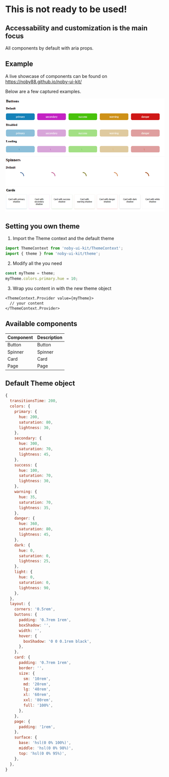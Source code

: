 # This is not ready to be used!

## Accessability and customization is the main focus

All components by default with aria props.

## Example

A live showcase of components can be found on https://noby88.github.io/noby-ui-kit/

Below are a few captured examples.

![](.images/buttons.gif)
![](.images/spinners.gif)
![](.images/cards.png)

## Setting you own theme

1. Import the Theme context and the default theme

```javascript
import ThemeContext from 'noby-ui-kit/ThemeContext';
import { theme } from 'noby-ui-kit/theme';
```

2. Modify all the you need

```javascript
const myTheme = theme;
myTheme.colors.primary.hue = 10;
```

3. Wrap you content in with the new theme object

```JSX
<ThemeContext.Provider value={myTheme}>
  // your content
</ThemeContext.Provider>
```

## Available components

| Component | Description |
| --------- | ----------- |
| Button    | Button      |
| Spinner   | Spinner     |
| Card      | Card        |
| Page      | Page        |

## Default Theme object

```javascript
{
  transitionsTime: 200,
  colors: {
    primary: {
      hue: 200,
      saturation: 80,
      lightness: 30,
    },
    secondary: {
      hue: 300,
      saturation: 70,
      lightness: 45,
    },
    success: {
      hue: 100,
      saturation: 70,
      lightness: 30,
    },
    warning: {
      hue: 35,
      saturation: 70,
      lightness: 35,
    },
    danger: {
      hue: 360,
      saturation: 80,
      lightness: 45,
    },
    dark: {
      hue: 0,
      saturation: 0,
      lightness: 25,
    },
    light: {
      hue: 0,
      saturation: 0,
      lightness: 90,
    },
  },
  layout: {
    corners: '0.5rem',
    buttons: {
      padding: '0.7rem 1rem',
      boxShadow: '',
      width: '',
      hover: {
        boxShadow: '0 0 0.1rem black',
      },
    },
    card: {
      padding: '0.7rem 1rem',
      border: '',
      size: {
        sm: '10rem',
        md: '20rem',
        lg: '40rem',
        xl: '60rem',
        xxl: '80rem',
        full: '100%',
      },
    },
    page: {
      padding: '1rem',
    },
    surface: {
      base: 'hsl(0 0% 100%)',
      middle: 'hsl(0 0% 98%)',
      top: 'hsl(0 0% 95%)',
    },
  },
}
```
